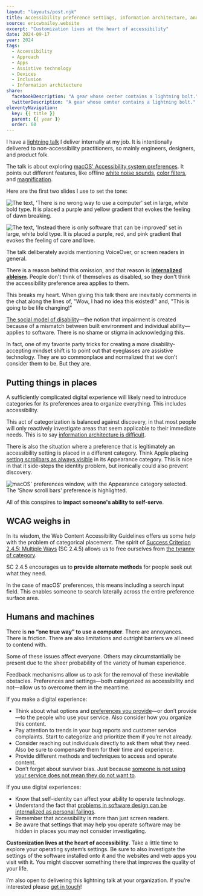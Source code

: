 ```yaml
---
layout: "layouts/post.njk"
title: Accessibility preference settings, information architecture, and internalized ableism
source: ericwbailey.website
excerpt: "Customization lives at the heart of accessibility"
date: 2024-09-17
year: 2024
tags:
  - Accessibility
  - Approach
  - Apps
  - Assistive technology
  - Devices
  - Inclusion
  - Information architecture
share:
  facebookDescription: "A gear whose center contains a lightning bolt."
  twitterDescription: "A gear whose center contains a lightning bolt."
eleventyNavigation:
  key: {{ title }}
  parent: {{ year }}
  order: 60
---
```


I have a [lightning talk](https://en.wikipedia.org/wiki/Lightning_talk) I deliver internally at my job. It is intentionally delivered to non-accessibility practitioners, so mainly engineers, designers, and product folk.

The talk is about exploring [macOS' Accessibility system preferences](https://support.apple.com/guide/mac-help/change-accessibility-settings-mchlp1400/mac). It points out different features, like offline [white noise sounds](https://www.macworld.com/article/819085/how-to-play-soothing-white-noise-in-macos-ventura.html), [color filters](https://support.apple.com/guide/mac-help/change-display-settings-for-accessibility-unac089/mac#mchl9c340ea4), and [magnification](https://support.apple.com/guide/mac-help/change-zoom-settings-for-accessibility-mh40579/mac).

Here are the first two slides I use to set the tone:

<img
  alt="The text, 'There is no wrong way to use a computer' set in large, white bold type. It is placed a purple and yellow gradient that evokes the feeling of dawn breaking."
  loading="lazy"
  src="{{ '/img/posts/accessibility-preference-settings-information-architecture-and-internalized-ableism/slide-there-is-no-wrong-way-to-use-a-computer.png' | url }}" />

<img
  alt="The text, 'Instead there is only software that can be improved' set in large, white bold type. It is placed a purple, red, and pink gradient that evokes the feeling of care and love."
  loading="lazy"
  src="{{ '/img/posts/accessibility-preference-settings-information-architecture-and-internalized-ableism/slide-instead-there-is-only-software-that-can-be-improved.png' | url }}" />

The talk deliberately avoids mentioning VoiceOver, or screen readers in general.

There is a reason behind this omission, and that reason is <strong>[internalized ableism](https://en.m.wikipedia.org/wiki/Internalized_ableism)</strong>. People don't think of themselves as disabled, so they don't think the accessibility preference area applies to them.

This breaks my heart. When giving this talk there are inevitably comments in the chat along the lines of, "Wow, I had no idea this existed!" and, "This is going to be life changing!"

[The social model of disability](https://www.thesocialcreatures.org/thecreaturetimes/the-social-model-of-disability)—the notion that impairment is created because of a mismatch between built environment and individual ability—applies to software. There is no shame or stigma in acknowledging this.

In fact, one of my favorite party tricks for creating a more disability-accepting mindset shift is to point out that eyeglasses are assistive technology. They are so commonplace and normalized that we don’t consider them to be. But they are.

## Putting things in places

A sufficiently complicated digital experience will likely need to introduce categories for its preferences area to organize everything. This includes accessibility.

This act of categorization is balanced against discovery, in that most people will only reactively investigate areas that seem applicable to their immediate needs. This is to say [information architecture is difficult](https://thoughtbot.com/blog/consider-the-tomato).

There is also the situation where a preference that is legitimately an accessibility setting is placed in a different category. Think Apple placing [setting scrollbars as always visible](https://support.apple.com/en-tm/guide/mac-help/mchlp1225/14.0/mac/14.0) in its Appearance category. This is nice in that it side-steps the identity problem, but ironically could also prevent discovery.

<img
  alt="macOS' preferences window, with the Appearance category selected. The 'Show scroll bars' preference is highlighted."
  loading="lazy"
  src="{{ '/img/posts/accessibility-preference-settings-information-architecture-and-internalized-ableism/macos-preferences-scrollbars.png' | url }}" />

All of this conspires to <strong>impact someone's ability to self-serve</strong>.

## WCAG weighs in

In its wisdom, the Web Content Accessibility Guidelines offers us some help with the problem of categorical placement. The spirit of [Success Criterion 2.4.5: Multiple Ways](https://www.w3.org/WAI/WCAG21/Understanding/multiple-ways.html) (<abbr>SC 2.4.5</abbr>) allows us to free ourselves from [the tyranny of category](https://scottberkun.com/2012/the-tyranny-of-category/).

SC 2.4.5 encourages us to <strong>provide alternate methods</strong> for people seek out what they need.

In the case of macOS’ preferences, this means including a search input field. This enables someone to search laterally across the entire preference surface area.

## Humans and machines

There is <strong>no “one true way” to use a computer</strong>. There are annoyances. There is friction. There are also limitations and outright barriers we all need to contend with.

Some of these issues affect everyone. Others may circumstantially be present due to the sheer probability of the variety of human experience.

Feedback mechanisms allow us to ask for the removal of these inevitable obstacles. Preferences and settings—both categorized as accessibility and not—allow us to overcome them in the meantime.

If you make a digital experience:

- Think about what options and [preferences you provide](https://ericwbailey.website/published/github-now-has-a-setting-to-underline-links/)—or don’t provide—to the people who use your service. Also consider how you organize this content.
- Pay attention to trends in your bug reports and customer service complaints. Start to categorize and prioritize them if you’re not already.
- Consider reaching out individuals directly to ask them what they need. Also be sure to compensate them for their time and experience.
- Provide different methods and techniques to access and operate content.
- Don’t forget about survivor bias. Just because [someone is not using your service does not mean they do not want to](https://en.wikipedia.org/wiki/Survivorship_bias?useskin=vector).

If you use digital experiences:

- Know that self-identity can affect your ability to operate technology.
- Understand the fact that [problems in software design can be internalized as personal failings](https://en.wikipedia.org/wiki/Social_rejection#Ball_toss_/_cyberball_experiments).
- Remember that accessibility is more than just screen readers.
- Be aware that settings that may help you operate software may be hidden in places you may not consider investigating.

<strong>Customization lives at the heart of accessibility</strong>. Take a little time to explore your operating system’s settings. Be sure to also investigate the settings of the software installed onto it and the websites and web apps you visit with it. You might discover something there that improves the quality of your life.

I’m also open to delivering this lightning talk at your organization. If you’re interested please <a href="https://ericwbailey.website/#section-contact">get in touch</a>!
